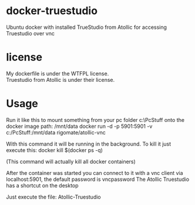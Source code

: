 # docker-truestudio
  
Ubuntu docker with installed TrueStudio from Atollic for accessing Truestudio over vnc
  
# license
  
My dockerfile is under the WTFPL license.  
Truestudio from Atollic is under their license.  


# Usage

Run it like this to mount something from your pc folder c:\PcStuff onto the docker image path: /mnt/data
docker run -d -p 5901:5901 -v c:/PcStuff:/mnt/data rigomate/atollic-vnc

With this command it will be running in the background. To kill it just execute this:
docker kill $(docker ps -q)

(This command will actually kill all docker containers)

After the container was started you can connect to it with a vnc client via localhost:5901, the default password is vncpassword
The Atollic Truestudio has a shortcut on the desktop

Just execute the file: Atollic-Truestudio